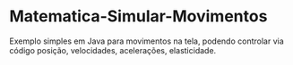 # Matematica-Simular-Movimentos
Exemplo simples em Java para movimentos na tela, podendo controlar via código posição, velocidades, acelerações, elasticidade.

